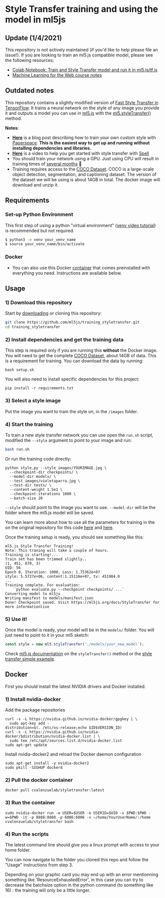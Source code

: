 # Style Transfer training and using the model in ml5js

## Update (1/4/2021)
This repository is not actively maintained (if you'd like to help please file an issue!). If you are looking to train an ml5.js compatible model, please see the following resources:

* [Colab Notebook: Train and Style Transfer model and run it in ml5.js/tf.js](https://colab.research.google.com/drive/1TZNdhoUEBoxQqY5EFloZcuyYUs9oNQ-g?usp=sharing)
* [Machine Learning for the Web course notes](https://github.com/yining1023/machine-learning-for-the-web/tree/master/week5-styleTransfer#coding-session)


## Outdated notes

This repository contains a slightly modified version of [Fast Style Transfer in TensorFlow](https://github.com/lengstrom/fast-style-transfer). It trains a neural network on the style of any image you provide it and outputs a model you can use in [ml5.js](https://ml5js.org/) with the [ml5.styleTransfer()](https://ml5js.org/docs/StyleTransfer) method.

**Notes**: 
- **[Here](https://blog.paperspace.com/creating-your-own-style-transfer-mirror/)** is a blog post describing how to train your own custom style with [Paperspace](https://www.paperspace.com/). **This is the easiest way to get up and running without installing dependencies and libraries.**
- **[Here](https://www.youtube.com/watch?v=gye9hSIrRWI)** is a video to help you get started with style transfer with [Spell](https://www.spell.run/)
- You should train your network using a GPU. Just using CPU will result in training times of [several months](https://github.com/lengstrom/fast-style-transfer/issues/92) :calendar:
- Training requires access to the [COCO Dataset](http://cocodataset.org/#home). COCO is a large-scale object detection, segmentation, and captioning dataset. The version of the dataset we will be using is about 14GB in total. The docker image will download and unzip it.

## Requirements

### Set-up Python Environment

This first step of using a python "virtual environment" ([venv video tutorial](https://youtu.be/nnhjvHYRsmM)) is recommended but not required.

```bash
$ python3 -m venv your_venv_name
$ source your_venv_name/bin/activate
```
### Docker

- You can also use this Docker [container](https://hub.docker.com/r/cvalenzuelab/styletransfer/) that comes preinstalled with everything you need. Instructions are available below.

## Usage

### 1) Download this repository

Start by [downloading](https://github.com/ml5js/training_styletransfer/archive/master.zip) or cloning this repository:

```bash
git clone https://github.com/ml5js/training_styletransfer.git
cd training_styletransfer
```

### 2) Install dependencies and get the training data

This step is required only if you are running this **without** the Docker image. You will need to get the complete [COCO Dataset](http://cocodataset.org/#home), about 14GB of data. This is a requirement for training. You can download the data by running:

```
bash setup.sh
```

You will also need to install specific dependencies for this project:

```
pip install -r requirements.txt
```

### 3) Select a style image

Put the image you want to train the style on, in the `/images` folder.

### 4) Start the training

To train a new style transfer network you can use open the `run.sh` script, modified the `--style` argument to point to your image and run:

```bash
bash run.sh
```

Or run the training code directly:

```
python style.py --style images/YOURIMAGE.jpg \
  --checkpoint-dir checkpoints/ \
  --model-dir models/ \
  --test images/violetaparra.jpg \
  --test-dir tests/ \
  --content-weight 1.5e1 \
  --checkpoint-iterations 1000 \
  --batch-size 20
```

`--style` should point to the image you want to use. `--model-dir` will be the folder where the ml5.js model will be saved.

You can learn more about how to use all the parameters for training in the on the original repository for this code [here](https://github.com/lengstrom/fast-style-transfer#documentation) and [here](https://github.com/lengstrom/fast-style-transfer/blob/master/docs.md).

Once the training setup is ready, you should see something like this:

```
ml5.js Style Transfer Training!
Note: This traning will take a couple of hours.
Training is starting!...
Train set has been trimmed slightly..
(1, 451, 670, 3)
UID: 56
Epoch 0, Iteration: 1000, Loss: 1.75362e+07
style: 5.5727e+06, content:1.15116e+07, tv: 451984.0
...
Training complete. For evaluation:
    `python evaluate.py --checkpoint checkpoints/ ...`
Converting model to ml5js
Writing manifest to models/manifest.json
Done! Checkpoint saved. Visit https://ml5js.org/docs/StyleTransfer for more informationlive
```

### 5) Use it!

Once the model is ready, your model will be in the `models/` folder. You will just need to point to it in your ml5 sketch:

```javascript
const style = new ml5.styleTransfer('./models/your_new_model');
```

Check [ml5.js documentation](https://ml5js.org/docs/StyleTransfer) on the `styleTransfer()` method or the [style transfer simple example](https://ml5js.org/docs/style-transfer-image-example).


## Docker

First you should install the latest NVIDIA drivers and Docker installed.

### 1) Install nvidia-docker


Add the package repositories
```
curl -s -L https://nvidia.github.io/nvidia-docker/gpgkey | \
  sudo apt-key add -
distribution=$(. /etc/os-release;echo $ID$VERSION_ID)
curl -s -L https://nvidia.github.io/nvidia-docker/$distribution/nvidia-docker.list | \
  sudo tee /etc/apt/sources.list.d/nvidia-docker.list
sudo apt-get update
```

Install nvidia-docker2 and reload the Docker daemon configuration
```
sudo apt-get install -y nvidia-docker2
sudo pkill -SIGHUP dockerd
```

### 2) Pull the docker container

```
docker pull cvalenzuelab/styletransfer:latest
```

### 3) Run the container

```
sudo nvidia-docker run -e USER=$USER -e USERID=$UID -v $PWD:$PWD -w=$PWD -it -p 8888:8888 -p 6006:6006 -v ~/home/YourUserName/:/home cvalenzuelab/styletransfer bash
```

### 4) Run the scripts

The latest command line should give you a linux prompt with access to your home folder. 

You can now navigate to the folder you cloned this repo and follow the "Usage" instructions from step 3.

Depending on your graphic card you may end up with an error mentionning something like 'ResourceExhaustedError', in this case you can try to decrease the batchsize option in the python command (to something like 16) : the training will only be a little longer.
